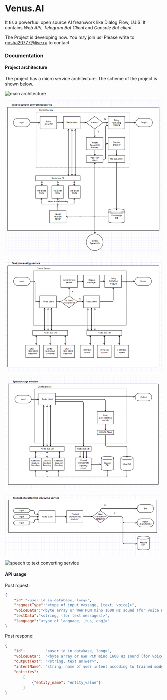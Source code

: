 # Venus.AI
It tis a powerfuul open source AI freamwork like Dialog Flow, LUIS. It contains *Web API*, *Telegram Bot Client* and *Console Bot client*.

The Project is developing now. You may join us! Please write to gosha20777@live.ru to contact.

### Documentation
#### Project architecture
The project has a micro service architecture. The scheme of the project is shown below.

![main architecture](Docs/Imges/01.png "main architecture")

![text to speech converting service](Docs/Imgs/02.png "text to speech converting service")

![text processing service](Docs/Imgs/03.png "text processing service")

![symantic tags service](Docs/Imgs/04.png "symantic tags service")

![main architecture](Docs/Imgs/05.png "product characteristic improving service")

![speech to text converting service](Docs/Imges/06.png "speech to text converting service")

#### API usage
Post rquest:
```json
{
	"id":"<user id in database, long>",
	"requestType":"<type of input message, [text, voice]>",
	"voiceData":"<byte array or WAW PCM mino 1600 Hz sound (for voice messages)>",
	"textData":"<string, (for text messages)>",
	"language":"<type of language, [rus, eng]>"
}
``` 
Post respone:
```json
{
	"id":         "<user id in database, long>",
	"voiceData":  "<byte array or WAW PCM mino 1600 Hz sound (for voice messages)>",
	"outputText": "<string, text answer>",
	"intentName": "string, name of user intent accoding to trained model",
	"entities":   
		[
			{"entity_name": "entity_value"}
		]
}
``` 